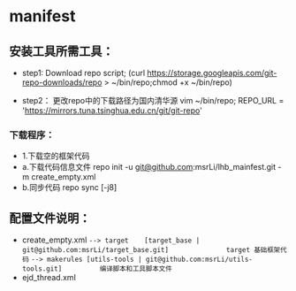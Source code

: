 # manifest

## 安装工具所需工具：
* step1:
   Download repo script; (curl https://storage.googleapis.com/git-repo-downloads/repo > ~/bin/repo;chmod +x ~/bin/repo)

* step2：
   更改repo中的下载路径为国内清华源
   vim ~/bin/repo;   REPO_URL = 'https://mirrors.tuna.tsinghua.edu.cn/git/git-repo'
 
### 下载程序：
* 1.下载空的框架代码
* a.下载代码信息文件
    repo init -u git@github.com:msrLi/lhb_mainfest.git -m create_empty.xml      
* b.同步代码
    repo sync [-j8] 



## 配置文件说明：

* create_empty.xml 
   `--> target    [target_base | git@github.com:msrLi/target_base.git]`
   `              target 基础框架代码`
   `--> makerules [utils-tools | git@github.com:msrLi/utils-tools.git]`
   `         编译脚本和工具脚本文件`
* ejd_thread.xml


